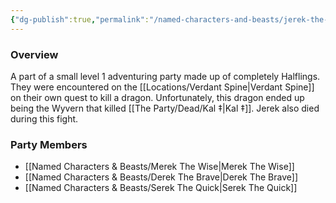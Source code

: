 ```yaml
---
{"dg-publish":true,"permalink":"/named-characters-and-beasts/jerek-the-smooth/","tags":["NPC"],"noteIcon":"","created":"2024-05-12T21:01:40.073+01:00","updated":"2024-12-13T17:33:51.977+00:00"}
---
```



### Overview
A part of a small level 1 adventuring party made up of completely Halflings. They were encountered on the [[Locations/Verdant Spine\|Verdant Spine]] on their own quest to kill a dragon. Unfortunately, this dragon ended up being the Wyvern that killed [[The Party/Dead/Kal ‡\|Kal ‡]]. Jerek also died during this fight.

### Party Members 
- [[Named Characters & Beasts/Merek The Wise\|Merek The Wise]]
- [[Named Characters & Beasts/Derek The Brave\|Derek The Brave]]
- [[Named Characters & Beasts/Serek The Quick\|Serek The Quick]]
